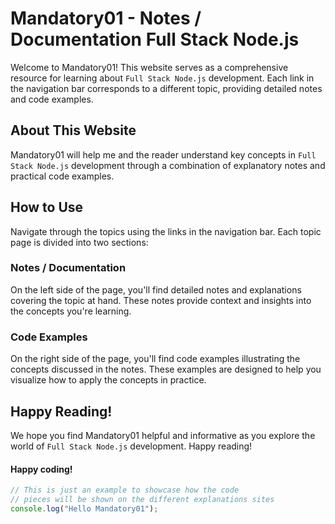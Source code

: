 # Mandatory01 - Notes / Documentation Full Stack Node.js

Welcome to Mandatory01! This website serves as a comprehensive resource for learning about `Full Stack Node.js` development. Each link in the navigation bar corresponds to a different topic, providing detailed notes and code examples.

## About This Website

Mandatory01 will help me and the reader understand key concepts in `Full Stack Node.js` development through a combination of explanatory notes and practical code examples.

## How to Use

Navigate through the topics using the links in the navigation bar. Each topic page is divided into two sections:

### Notes / Documentation

On the left side of the page, you'll find detailed notes and explanations covering the topic at hand. These notes provide context and insights into the concepts you're learning.

### Code Examples

On the right side of the page, you'll find code examples illustrating the concepts discussed in the notes. These examples are designed to help you visualize how to apply the concepts in practice.

## Happy Reading!

We hope you find Mandatory01 helpful and informative as you explore the world of `Full Stack Node.js` development. Happy reading!

#### Happy coding!

```javascript
// This is just an example to showcase how the code 
// pieces will be shown on the different explanations sites
console.log("Hello Mandatory01");
```